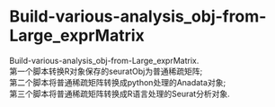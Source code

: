 # Build-various-analysis_obj-from-Large_exprMatrix

Build-various-analysis_obj-from-Large_exprMatrix.  
第一个脚本转换R对象保存的seuratObj为普通稀疏矩阵;  
第二个脚本将普通稀疏矩阵转换成python处理的Anadata对象;  
第三个脚本将普通稀疏矩阵转换成R语言处理的Seurat分析对象.
